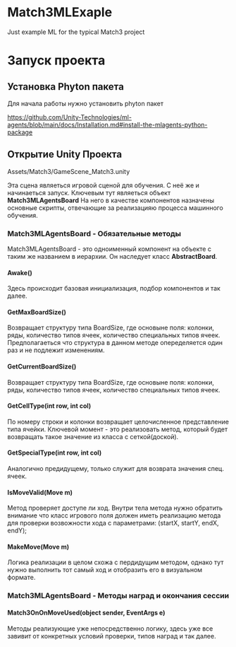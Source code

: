 # Match3MLExaple
Just example ML for the typical Match3 project

# Запуск проекта
## Установка Phyton пакета
Для начала работы нужно установить phyton пакет

https://github.com/Unity-Technologies/ml-agents/blob/main/docs/Installation.md#install-the-mlagents-python-package

## Открытие Unity Проекта

Assets/Match3/GameScene_Match3.unity

Эта сцена являеться игровой сценой для обучения. С неё же и начинаеться запуск. Ключевым тут являеться объект **Match3MLAgentsBoard**
На него в качестве компонентов назначены основные скрипты, отвечающие за реализацияю процесса машинного обучения.

### Match3MLAgentsBoard - Обязательные методы
Match3MLAgentsBoard - это одноименный компонент на объекте с таким же названием в иерархии. Он наследует класс **AbstractBoard**.

#### Awake()
Здесь происходит базовая инициализация, подбор компонентов и так далее.

#### GetMaxBoardSize()
Возвращает структуру типа BoardSize, где основыне поля: колонки, ряды, количество типов ячеек, количество специальных типов ячеек. Предполагаеться что структура в данном методе опеределяется один раз и не подлежит изменениям.

#### GetCurrentBoardSize()
Возвращает структуру типа BoardSize, где основыне поля: колонки, ряды, количество типов ячеек, количество специальных типов ячеек.

#### GetCellType(int row, int col)
По номеру строки и колонки возвращает целочисленное представление типа ячейки. Ключевой момент - это реализовать метод, который будет возвращать такое значение из класса с сеткой(доской).

#### GetSpecialType(int row, int col)
Аналогично предидущему, только служит для возврата значения спец. ячеек.

#### IsMoveValid(Move m)
Метод проверяет доступе ли ход. Внутри тела метода нужно обратить внимание что класс игрового поля должен иметь реализацию метода для проверки возвожности хода с параметрами: (startX, startY, endX, endY);

#### MakeMove(Move m)
Логика реализации в целом схожа с пердидущим методом, однако тут нужно выполнить тот самый ход и отобразить его в визуальном формате.

### Match3MLAgentsBoard - Методы наград и окончания сессии

#### Match3OnOnMoveUsed(object sender, EventArgs e)
Методы реализующие уже непосредственно логику, здесь уже все завивит от конкретных условий проверки, типов наград и так далее.
